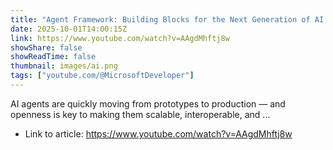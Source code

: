```yaml
---
title: "Agent Framework: Building Blocks for the Next Generation of AI Agents"
date: 2025-10-01T14:00:15Z
link: https://www.youtube.com/watch?v=AAgdMhftj8w
showShare: false
showReadTime: false
thumbnail: images/ai.png
tags: ["youtube.com/@MicrosoftDeveloper"]
---
```

AI agents are quickly moving from prototypes to production — and openness is key to making them scalable, interoperable, and ...

- Link to article: https://www.youtube.com/watch?v=AAgdMhftj8w